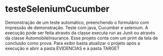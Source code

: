 # testeSeleniumCucumber
Demonstração de um teste automático, preenchendo o formulário com impressão de demonstração. Teste com java, Cucumber e selenium. A execução pode ser feita através da classe executa run as Junit ou através da classe AutomobileInsurance. Esse projeto conta com um print da tela de conclusão como prova. Para exibir basta atualizar o projeto após a execução e abrir a pasta EVIDENCIAS e a pasta TARGET
